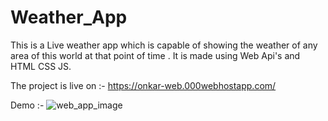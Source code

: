# Weather_App
This is a Live weather app which is capable of showing the weather of any area of this world at that point of time . It is made using Web Api's and HTML CSS JS.

The project is live on :- https://onkar-web.000webhostapp.com/

Demo :- ![web_app_image](https://user-images.githubusercontent.com/97879633/153459650-fcd7f0ed-df92-4330-a731-a641999026fd.PNG)


